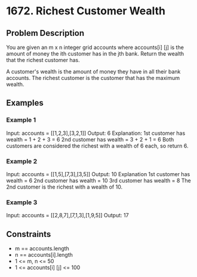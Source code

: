 # 1672. Richest Customer Wealth

## Problem Description

You are given an m x n integer grid accounts where accounts[i] [j] is the amount of money the i​​​​​​​​​​​th​​​​ customer has in the j​​​​​​​​​​​th​​​​ bank. Return the wealth that the richest customer has.

A customer's wealth is the amount of money they have in all their bank accounts. The richest customer is the customer that has the maximum wealth.

## Examples

### Example 1

Input: accounts = [[1,2,3],[3,2,1]]
Output: 6
Explanation:
1st customer has wealth = 1 + 2 + 3 = 6
2nd customer has wealth = 3 + 2 + 1 = 6
Both customers are considered the richest with a wealth of 6 each, so return 6.

### Example 2

Input: accounts = [[1,5],[7,3],[3,5]]
Output: 10
Explanation
1st customer has wealth = 6
2nd customer has wealth = 10
3rd customer has wealth = 8
The 2nd customer is the richest with a wealth of 10.

### Example 3

Input: accounts = [[2,8,7],[7,1,3],[1,9,5]]
Output: 17

## Constraints

- m == accounts.length
- n == accounts[i].length
- 1 <= m, n <= 50
- 1 <= accounts[i] [j] <= 100
